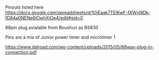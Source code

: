 Pinouts listed here  
https://docs.google.com/spreadsheets/d/1OiEaak7TElKwF-fXWvl9Dk-fD84a0NENe6lOwhXiOe4/edit#gid=0

88pin plug avialable from Boushun as BS830 

Pins are a mix of Junior power timer and microtimer 1 

https://www.dalroad.com/wp-content/uploads/2015/05/88way-plug-in-connection.pdf

